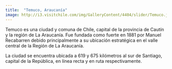 ```yaml
---
title:  "Temuco, Araucanía"
image: http://i3.visitchile.com/img/GalleryContent/4404/slider/Temuco.jpg
---
```


Temuco es una ciudad y comuna de Chile, capital de la provincia de Cautín y la región de La Araucanía. Fue fundada como fuerte en 1881 por Manuel Recabarren debido principalmente a su ubicación estratégica en el valle central de la Región de La Araucanía. 

La ciudad se encuentra ubicada a 619 y 675 kilómetros al sur de Santiago, capital de la República, en línea recta y en ruta respectivamente.
